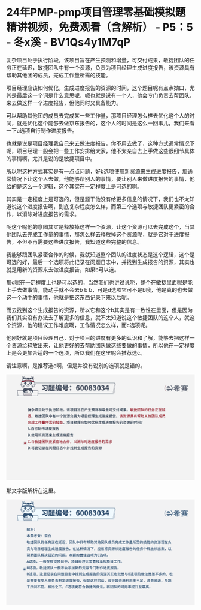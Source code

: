 # 24年PMP-pmp项目管理零基础模拟题精讲视频，免费观看（含解析） - P5：5 - 冬x溪 - BV1Qs4y1M7qP

复杂项目处于执行阶段，该项目旨在产生预测和增量，可交付成果，敏捷团队的任务正在延迟，敏捷团队中有一个资源，负责为项目经理生成进度报告，该资源具有帮助其他团的成员，完成工作量所需的技能。

项目经理应该如何优化，生成进度报告的资源的时间，这个题目呢有点点拗口，尤其是最后这一个词是什么意思呢，呃也就是说有一个人，他会专门负责去帮团队，来去做这样一个进度报告，但他同时又具备能力。

可以帮助其他团的成员去完成某一些工作量，那项目经理怎么样去优化这个人的时间，就是优化这个能够去做京东报告的，这个人的时间是这么一回事儿，我们来看一下a选项自行制作进度报告。

也就是说是项目经理我自己来去做进度报告，你不用去做了，这种方式通常情况下呢，项目经理一般会把一些工作安排给大家，他不太亲自去上手做这些很细节具体的事情啊，尤其是说的是敏捷项目中。

所以呢这种方式其实是有一点点问题，好b选项使用新资源来生成进度报告，那通常情况下让这个人去做，他能够帮别人的事情，要让别人来做进度报告的事情，他给的是这么一个逻辑，这个其实在一定程度上是可选的啊。

其实是一定程度上是可选的，但是题干他没有给更多信息的情况下，我们也不太知道说这个进度报告啊，到底复杂程度怎么样，而第三个选项与敏捷团队更紧密的合作，以消除对进度报告的需求。

呃这个呢他的意图其实是释放掉这样一个资源，让这个资源可以去完成这个，当其他团队去完成工作量的事情，那怎么样去释放掉这个资源呢，就是它对于进度报告，不但不再需要这些进度报告，我知道这些完整的信息。

我能够跟团队紧密合作的时候，我就知道整个团队的进度状态是这个逻辑，这个是可选的好，最后一个选项将此记录在问题日志中，并找到生成报告的资源，其实也就是用新的资源来去做进度报告，如果b可以选。

那d呢在一定程度上也是可以选的，当然我们也讲过说呃，整个在敏捷里面呢是能上手去做事情，能动手就不会去b b b，可是d选项它可不是b哦，他是真的也去做这一个动手的事情，他就是把这东西记录下来以后呢。

而去找到这个生成报告的资源，所以它和这个b其实是有一致性在里面，但是因为我们其实没有办法去了解更多的信息，就不太知道说这个敏捷团队的这个人，就这个资源，他的建议工作难度啊，工作情况怎么样，而c选项呢。

他刚好就是项目经理自己，对于项目的进度有更多的认识和了解，能够去把这样一个资源给释放出来，让他更好的去帮助团队做这些要做的事情，所以他在一定程度上是会更加合适的一个选项，所以我们在这里呢会推荐选c。

请注意啊，是推荐选c啊，但是并没有说别的选项就是错的。

![](img/c8f34a8b82e40fa773a59df61cd2bdfd_1.png)

那文字版解析在这里。

![](img/c8f34a8b82e40fa773a59df61cd2bdfd_3.png)